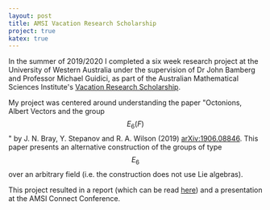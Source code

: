 ```yaml
--- 
layout: post
title: AMSI Vacation Research Scholarship
project: true
katex: true
---
```


In the summer of 2019/2020 I completed a six week research project at the 
University of Western Australia under the supervision of Dr John Bamberg and Professor 
Michael Guidici, as part of the Australian Mathematical Sciences Institute's
[Vacation Research Scholarship](https://vrs.amsi.org.au/student-profile/rohan-hitchcock/). 

My project was centered around understanding the paper "Octonions, Albert Vectors 
and the group $$E_6(F)$$" by J. N. Bray, Y. Stepanov and R. A. Wilson (2019) 
[arXiv:1906.08846](https://arxiv.org/abs/1906.08846). This paper presents an 
alternative construction of the groups of type $$E_6$$ over an arbitrary field 
(i.e. the construction does not use Lie algebras). 

This project resulted in a report (which can be read [here](amsi-vrs_content/amsi-vrs-report.pdf)) and a presentation at the AMSI Connect Conference.

